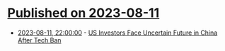 # [Published on 2023-08-11](index.md)

* [2023-08-11, 22:00:00](https://news.slashdot.org/story/23/08/11/1147200/us-investors-face-uncertain-future-in-china-after-tech-ban?utm_source=rss1.0mainlinkanon&utm_medium=feed) - [US Investors Face Uncertain Future in China After Tech Ban](https://news.slashdot.org/story/23/08/11/1147200/us-investors-face-uncertain-future-in-china-after-tech-ban?utm_source=rss1.0mainlinkanon&utm_medium=feed)
